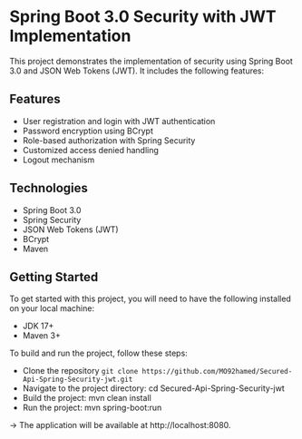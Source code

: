 # Spring Boot 3.0 Security with JWT Implementation
This project demonstrates the implementation of security using Spring Boot 3.0 and JSON Web Tokens (JWT). It includes the following features:

## Features
* User registration and login with JWT authentication
* Password encryption using BCrypt
* Role-based authorization with Spring Security
* Customized access denied handling
* Logout mechanism

## Technologies
* Spring Boot 3.0
* Spring Security
* JSON Web Tokens (JWT)
* BCrypt
* Maven

## Getting Started
To get started with this project, you will need to have the following installed on your local machine:

* JDK 17+
* Maven 3+


To build and run the project, follow these steps:

* Clone the repository `git clone https://github.com/MO92hamed/Secured-Api-Spring-Security-jwt.git`
* Navigate to the project directory: cd Secured-Api-Spring-Security-jwt
* Build the project: mvn clean install
* Run the project: mvn spring-boot:run

-> The application will be available at http://localhost:8080.
